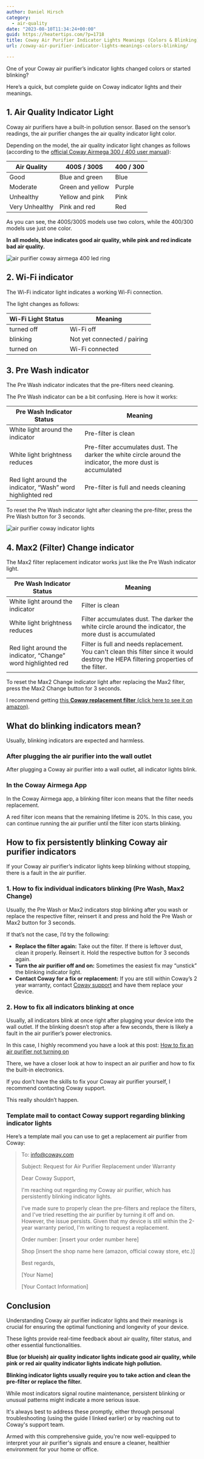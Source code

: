 ```yaml
---
author: Daniel Hirsch
category:
  - air-quality
date: "2023-08-10T11:34:24+00:00"
guid: https://heatertips.com/?p=1718
title: Coway Air Purifier Indicator Lights Meanings (Colors & Blinking)
url: /coway-air-purifier-indicator-lights-meanings-colors-blinking/

---
```

One of your Coway air purifier’s indicator lights changed colors or started blinking?

Here’s a quick, but complete guide on Coway indicator lights and their meanings.

## 1\. Air Quality Indicator Light

Coway air purifiers have a built-in pollution sensor. Based on the sensor’s readings, the air purifier changes the air quality indicator light color.

Depending on the model, the air quality indicator light changes as follows (according to the [official Coway Airmega 300 / 400 user manual](https://images-na.ssl-images-amazon.com/images/I/D1SWYNC4nwS.pdf)):

Air Quality | 400S / 300S | 400 / 300
--- | --- | ---
Good | Blue and green | Blue
Moderate | Green and yellow | Purple
Unhealthy | Yellow and pink | Pink
Very Unhealthy | Pink and red | Red

As you can see, the 400S/300S models use two colors, while the 400/300 models use just one color.

**In all models, blue indicates good air quality, while pink and red indicate bad air quality.**

![air purifier coway airmega 400 led ring](/img/air-purifier-coway-airmega-400-led-ring.webp)

## 2\. Wi-Fi indicator

The Wi-Fi indicator light indicates a working Wi-Fi connection.

The light changes as follows:

Wi-Fi Light Status | Meaning
--- | ---
turned off | Wi-Fi off
blinking | Not yet connected / pairing
turned on | Wi-Fi connected

## 3\. Pre Wash indicator

The Pre Wash indicator indicates that the pre-filters need cleaning.

The Pre Wash indicator can be a bit confusing. Here is how it works:

Pre Wash Indicator Status | Meaning
--- | ---
White light around the indicator | Pre-filter is clean
White light brightness reduces | Pre-filter accumulates dust. The darker the white circle around the indicator, the more dust is accumulated
Red light around the indicator, “Wash” word highlighted red | Pre-filter is full and needs cleaning

To reset the Pre Wash indicator light after cleaning the pre-filter, press the Pre Wash button for 3 seconds.

![air purifier coway indicator lights](/img/air-purifier-coway-indicator-lights.webp)

## 4\. Max2 (Filter) Change indicator

The Max2 filter replacement indicator works just like the Pre Wash indicator light.

Pre Wash Indicator Status | Meaning
--- | ---
White light around the indicator | Filter is clean
White light brightness reduces | Filter accumulates dust. The darker the white circle around the indicator, the more dust is accumulated
Red light around the indicator, “Change” word highlighted red | Filter is full and needs replacement. You can't clean this filter since it would destroy the HEPA filtering properties of the filter.

To reset the Max2 Change indicator light after replacing the Max2 filter, press the Max2 Change button for 3 seconds.

I recommend getting [this **Coway replacement filter** (click here to see it on amazon)](https://www.amazon.com/400-Coway-AIRMEGA-Max2-400S/dp/B083FLKPYS?crid=3K4TJWW9VH6T3&keywords=coway+airmega+300+%2F+400+replacement&qid=1691665240&sprefix=coway+airmega+300+%2F+400+replacemen%2Caps%2C174&sr=8-1&linkCode=ll1&tag=heatertips-20&linkId=b4daf067ec4b03c73a8227df1f1515c6&language=en_US&ref_=as_li_ss_tl).

## What do blinking indicators mean?

Usually, blinking indicators are expected and harmless.

### After plugging the air purifier into the wall outlet

After plugging a Coway air purifier into a wall outlet, all indicator lights blink.

### In the Coway Airmega App

In the Coway Airmega app, a blinking filter icon means that the filter needs replacement.

A red filter icon means that the remaining lifetime is 20%. In this case, you can continue running the air purifier until the filter icon starts blinking.

## How to fix persistently blinking Coway air purifier indicators

If your Coway air purifier’s indicator lights keep blinking without stopping, there is a fault in the air purifier.

### 1\. How to fix individual indicators blinking (Pre Wash, Max2 Change)

Usually, the Pre Wash or Max2 indicators stop blinking after you wash or replace the respective filter, reinsert it and press and hold the Pre Wash or Max2 button for 3 seconds.

If that’s not the case, I’d try the following:

- **Replace the filter again:** Take out the filter. If there is leftover dust, clean it properly. Reinsert it. Hold the respective button for 3 seconds again.
- **Turn the air purifier off and on:** Sometimes the easiest fix may “unstick” the blinking indicator light.
- **Contact Coway for a fix or replacement:** If you are still within Coway’s 2 year warranty, contact [Coway support](https://en.coway.com/pages/support) and have them replace your device.

### 2\. How to fix all indicators blinking at once

Usually, all indicators blink at once right after plugging your device into the wall outlet. If the blinking doesn’t stop after a few seconds, there is likely a fault in the air purifier’s power electronics.

In this case, I highly recommend you have a look at this post: [How to fix an air purifier not turning on](/how-to-fix-an-air-purifier-not-turning-on/)

There, we have a closer look at how to inspect an air purifier and how to fix the built-in electronics.

If you don’t have the skills to fix your Coway air purifier yourself, I recommend contacting Coway support.

This really shouldn’t happen.

### Template mail to contact Coway support regarding blinking indicator lights

Here’s a template mail you can use to get a replacement air purifier from Coway:

> To: [info@coway.com](mailto:info@coway.com)
>
> Subject: Request for Air Purifier Replacement under Warranty
>
> Dear Coway Support,
>
> I'm reaching out regarding my Coway air purifier, which has persistently blinking indicator lights.
>
> I've made sure to properly clean the pre-filters and replace the filters, and I've tried resetting the air purifier by turning it off and on. However, the issue persists. Given that my device is still within the 2-year warranty period, I'm writing to request a replacement.
>
> Order number: \[insert your order number here\]
>
> Shop \[insert the shop name here (amazon, official coway store, etc.)\]
>
> Best regards,
>
> \[Your Name\]
>
> \[Your Contact Information\]

## Conclusion

Understanding Coway air purifier indicator lights and their meanings is crucial for ensuring the optimal functioning and longevity of your device.

These lights provide real-time feedback about air quality, filter status, and other essential functionalities.

**Blue (or blueish) air quality indicator lights indicate good air quality, while pink or red air quality indicator lights indicate high pollution.**

**Blinking indicator lights usually require you to take action and clean the pre-filter or replace the filter.**

While most indicators signal routine maintenance, persistent blinking or unusual patterns might indicate a more serious issue.

It's always best to address these promptly, either through personal troubleshooting (using the guide I linked earlier) or by reaching out to Coway's support team.

Armed with this comprehensive guide, you're now well-equipped to interpret your air purifier's signals and ensure a cleaner, healthier environment for your home or office.
